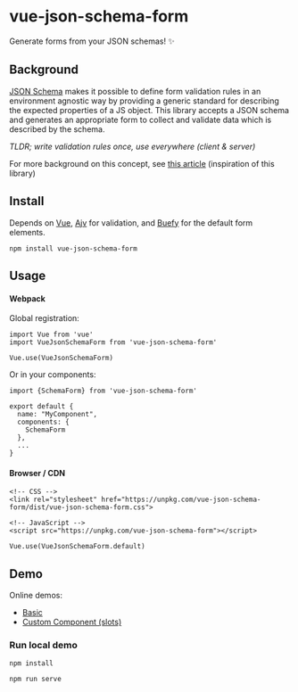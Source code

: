 # vue-json-schema-form
Generate forms from your JSON schemas! :sparkles:

## Background
[JSON Schema](https://json-schema.org/) makes it possible to define form validation rules in an environment agnostic way by providing a generic standard for describing the expected properties of a JS object. This library accepts a JSON schema and generates an appropriate form to collect and validate data which is described by the schema.

_TLDR; write validation rules once, use everywhere (client & server)_

For more background on this concept, see [this article](https://blog.apisyouwonthate.com/the-many-amazing-uses-of-json-schema-client-side-validation-c78a11fbde45) (inspiration of this library)

## Install

Depends on [Vue](https://vuejs.org), [Ajv](https://ajv.js.org) for validation, and  [Buefy](https://github.com/buefy/buefy) for the default form elements.
```
npm install vue-json-schema-form
```

## Usage

#### Webpack
Global registration:
```
import Vue from 'vue'
import VueJsonSchemaForm from 'vue-json-schema-form'

Vue.use(VueJsonSchemaForm)
```
Or in your components:

```
import {SchemaForm} from 'vue-json-schema-form'

export default {
  name: "MyComponent",
  components: {
    SchemaForm
  },
  ...
}
```

#### Browser / CDN

```
<!-- CSS -->
<link rel="stylesheet" href="https://unpkg.com/vue-json-schema-form/dist/vue-json-schema-form.css">

<!-- JavaScript -->
<script src="https://unpkg.com/vue-json-schema-form"></script>
```

```
Vue.use(VueJsonSchemaForm.default)
```
## Demo
Online demos:
- [Basic](https://codepen.io/crickford/pen/vQmKqY)
- [Custom Component (slots)](https://codepen.io/crickford/pen/ZmJqwd/)

### Run local demo
```
npm install
```
```
npm run serve
```
